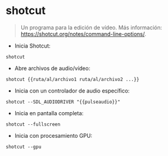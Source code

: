 # shotcut

> Un programa para la edición de vídeo.
> Más información: <https://shotcut.org/notes/command-line-options/>.

- Inicia Shotcut:

`shotcut`

- Abre archivos de audio/vídeo:

`shotcut {{ruta/al/archivo1 ruta/al/archivo2 ...}}`

- Inicia con un controlador de audio específico:

`shotcut --SDL_AUDIODRIVER "{{pulseaudio}}"`

- Inicia en pantalla completa:

`shotcut --fullscreen`

- Inicia con procesamiento GPU:

`shotcut --gpu`

